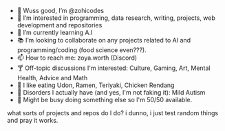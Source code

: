 - 🦉 Wuss good, I’m @zohicodes
- 👀 I’m interested in programming, data research, writing, projects, web development and repositories
- 🌱 I’m currently learning A.I
- 📚 I’m looking to collaborate on any projects related to AI and programming/coding (food science even???).
- 📫 How to reach me: zoya.worth (Discord)
- 🍸 Off-topic discussions I'm interested: Culture, Gaming, Art, Mental Health, Advice and Math
- 🍜 I like eating Udon, Ramen, Teriyaki, Chicken Rendang
- 🤔 Disorders I actually have (and yes, I'm not faking it): Mild Autism
- 🫥 Might be busy doing something else so I'm 50/50 available.

what sorts of projects and repos do I do? i dunno, i just test random things and pray it works. 

<!---
zohicodes/zohicodes is a ✨ special ✨ repository because its `README.md` (this file) appears on your GitHub profile.
You can click the Preview link to take a look at your changes.
--->
